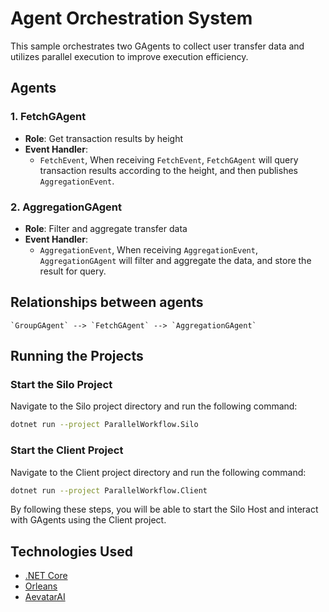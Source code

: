 # Agent Orchestration System

This sample orchestrates two GAgents to collect user transfer data and utilizes parallel execution to improve execution efficiency.

## Agents

### 1. FetchGAgent
- **Role**: Get transaction results by height
- **Event Handler**:
    - `FetchEvent`, When receiving `FetchEvent`, `FetchGAgent` will query transaction results according to the height, and then publishes `AggregationEvent`.

### 2. AggregationGAgent
- **Role**: Filter and aggregate transfer data
- **Event Handler**:
    - `AggregationEvent`, When receiving `AggregationEvent`, `AggregationGAgent` will filter and aggregate the data, and store the result for query.

## Relationships between agents
    `GroupGAgent` --> `FetchGAgent` --> `AggregationGAgent`

## Running the Projects

### Start the Silo Project

Navigate to the Silo project directory and run the following command:

```sh
dotnet run --project ParallelWorkflow.Silo
```

### Start the Client Project

Navigate to the Client project directory and run the following command:

```sh
dotnet run --project ParallelWorkflow.Client
```

By following these steps, you will be able to start the Silo Host and interact with GAgents using the Client project.

## Technologies Used
- [.NET Core](https://dotnet.microsoft.com/)
- [Orleans](https://dotnet.github.io/orleans/)
- [AevatarAI](https://aevatar.ai/)